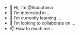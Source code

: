 - 👋 Hi, I’m @Sudiptama
- 👀 I’m interested in ...
- 🌱 I’m currently learning ...
- 💞️ I’m looking to collaborate on ...
- 📫 How to reach me ...

<!---
Sudiptama/Sudiptama is a ✨ special ✨ repository because its `README.md` (this file) appears on your GitHub profile.
You can click the Preview link to take a look at your changes.
--->
